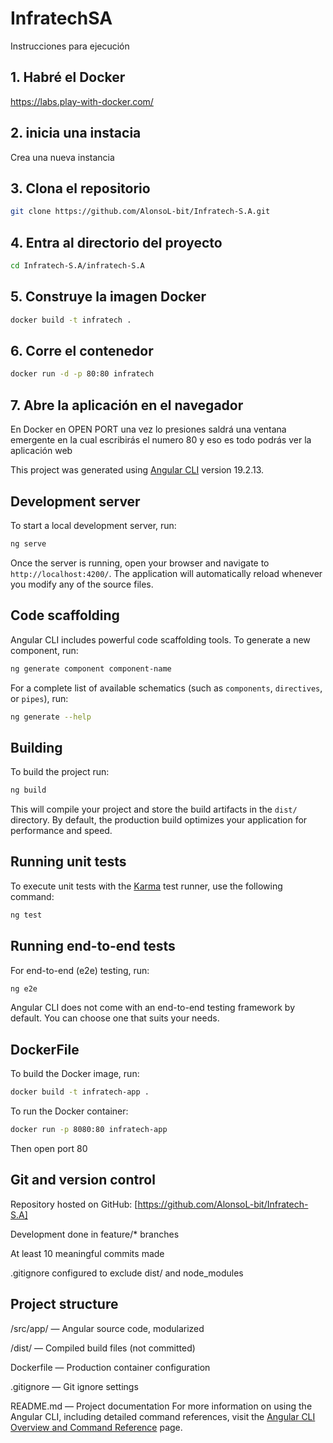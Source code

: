 # InfratechSA

Instrucciones para ejecución 

## 1. Habré el Docker 

https://labs.play-with-docker.com/ 

## 2. inicia una instacia 

Crea una nueva instancia 

## 3. Clona el repositorio

```bash
git clone https://github.com/AlonsoL-bit/Infratech-S.A.git 
```

## 4. Entra al directorio del proyecto 
```bash
cd Infratech-S.A/infratech-S.A 
```

## 5. Construye la imagen Docker

```bash
docker build -t infratech . 
```

## 6. Corre el contenedor 
```bash
docker run -d -p 80:80 infratech 
```

## 7. Abre la aplicación en el navegador 

En Docker en OPEN PORT una vez lo presiones saldrá una ventana emergente en la cual escribirás el numero 80 y eso es todo podrás ver la aplicación web 

This project was generated using [Angular CLI](https://github.com/angular/angular-cli) version 19.2.13.

## Development server

To start a local development server, run:

```bash
ng serve
```

Once the server is running, open your browser and navigate to `http://localhost:4200/`. The application will automatically reload whenever you modify any of the source files.

## Code scaffolding

Angular CLI includes powerful code scaffolding tools. To generate a new component, run:

```bash
ng generate component component-name
```

For a complete list of available schematics (such as `components`, `directives`, or `pipes`), run:

```bash
ng generate --help
```

## Building

To build the project run:

```bash
ng build
```

This will compile your project and store the build artifacts in the `dist/` directory. By default, the production build optimizes your application for performance and speed.

## Running unit tests

To execute unit tests with the [Karma](https://karma-runner.github.io) test runner, use the following command:

```bash
ng test
```

## Running end-to-end tests

For end-to-end (e2e) testing, run:

```bash
ng e2e
```

Angular CLI does not come with an end-to-end testing framework by default. You can choose one that suits your needs.

## DockerFile

To build the Docker image, run:

```bash
docker build -t infratech-app .
```

To run the Docker container:

```bash
docker run -p 8080:80 infratech-app
```

Then open port 80

## Git and version control

Repository hosted on GitHub: [https://github.com/AlonsoL-bit/Infratech-S.A]

Development done in feature/* branches

At least 10 meaningful commits made

.gitignore configured to exclude dist/ and node_modules

## Project structure

/src/app/ — Angular source code, modularized

/dist/ — Compiled build files (not committed)

Dockerfile — Production container configuration

.gitignore — Git ignore settings

README.md — Project documentation
For more information on using the Angular CLI, including detailed command references, visit the [Angular CLI Overview and Command Reference](https://angular.dev/tools/cli) page.
